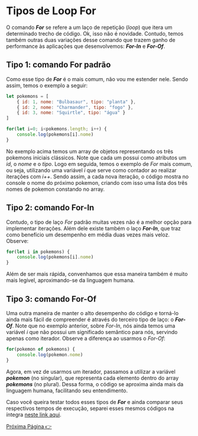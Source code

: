 # Tipos de Loop For

O comando _**For**_ se refere a um laço de repetição (_loop_) que itera um determinado trecho de código. Ok, isso não é novidade. Contudo, temos também outras duas variações desse comando que trazem ganho de performance às aplicações que desenvolvemos: _**For-In**_ e _**For-Of**_.

## Tipo 1: comando For padrão

Como esse tipo de _**For**_ é o mais comum, não vou me estender nele. Sendo assim, temos o exemplo a seguir:

```javascript
let pokemons = [
    { id: 1, nome: "Bulbasaur", tipo: "planta" },
    { id: 2, nome: "Charmander", tipo: "fogo" },
    { id: 3, nome: "Squirtle", tipo: "água" }
]

for(let i=0; i<pokemons.length; i++) {
    console.log(pokemons[i].nome)
}
```

No exemplo acima temos um array de objetos representando os três pokemons iniciais clássicos. Note que cada um possui como atributos um _id_, o _nome_ e o _tipo_. Logo em seguida, temos o exemplo de _For_ mais comum, ou seja, utilizando uma variável _i_ que serve como contador ao realizar iterações com _i++_. Sendo assim, a cada nova iteração, o código mostra no console o nome do próximo pokemon, criando com isso uma lista dos três nomes de pokemon constando no array.

## Tipo 2: comando For-In

Contudo, o tipo de laço _For_ padrão muitas vezes não é a melhor opção para implementar iterações. Além dele existe também o laço _**For-In**_, que traz como benefício um desempenho em média duas vezes mais veloz. Observe:

```javascript
for(let i in pokemons) {
    console.log(pokemons[i].nome)
}
```

Além de ser mais rápida, convenhamos que essa maneira também é muito mais legível, aproximando-se da linguagem humana.

## Tipo 3: comando For-Of

Uma outra maneira de manter o alto desempenho do código e torná-lo ainda mais fácil de compreender é através do terceiro tipo de laço: o _**For-Of**_. Note que no exemplo anterior, sobre _For-In_, nós ainda temos uma variável _i_ que não possui um significado semântico para nós, servindo apenas como iterador. Observe a diferença ao usarmos o _For-Of_:

```javascript
for(pokemon of pokemons) {
    console.log(pokemon.nome)
}
```

Agora, em vez de usarmos um iterador, passamos a utilizar a variável _**pokemon**_ (no singular), que representa cada elemento dentro do array _**pokemons**_ (no plural). Dessa forma, o código se aproxima ainda mais da linguagem humana, facilitando seu entendimento.

Caso você queira testar todos esses tipos de _**For**_ e ainda comparar seus respectivos tempos de execução, separei esses mesmos códigos na íntegra [neste link aqui]().

[Próxima Página :point_right:](https://github.com/fergo8/curso-nodejs-para-iniciantes/blob/master/Modulo%202/01-tipos-de-loop-for.md)

